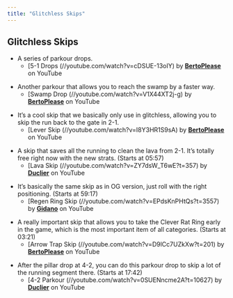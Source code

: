 ```yaml
---
title: "Glitchless Skips"
---
```


## Glitchless Skips

- A series of parkour drops.
  - [5-1 Drops (//youtube.com/watch?v=cDSUE-13oIY) by **[BertoPlease](https://www.youtube.com/channel/UCefdo6pE5nkA4FClc02j7Yw)** on YouTube

* Another parkour that allows you to reach the swamp by a faster way.
  - [Swamp Drop (//youtube.com/watch?v=V1X44XT2j-g) by **[BertoPlease](https://www.youtube.com/channel/UCefdo6pE5nkA4FClc02j7Yw)** on YouTube

- It’s a cool skip that we basically only use in glitchless, allowing you to skip the run back to the gate in 2-1.
  - [Lever Skip (//youtube.com/watch?v=I8Y3HR1S9sA) by **[BertoPlease](https://www.youtube.com/channel/UCefdo6pE5nkA4FClc02j7Yw)** on YouTube

* A skip that saves all the running to clean the lava from 2-1. It’s totally free right now with the new strats. (Starts at 05:57)
  - [Lava Skip (//youtube.com/watch?v=ZY7dsW_T6wE?t=357) by **[Duclier](https://www.youtube.com/channel/UCIXfE6zOZEfVUh2BmpKJ8-w)** on YouTube

- It’s basically the same skip as in OG version, just roll with the right positioning. (Starts at 59:17)
  - [Regen Ring Skip (//youtube.com/watch?v=EPdsKnPHtQs?t=3557) by **[Gidano](https://www.youtube.com/channel/UCOhrbpJ9zqaPuoSg29KdmFg)** on YouTube

* A really important skip that allows you to take the Clever Rat Ring early in the game, which is the most important item of all categories. (Starts at 03:21)
  - [Arrow Trap Skip (//youtube.com/watch?v=D9lCc7UZkXw?t=201) by **[BertoPlease](https://www.youtube.com/channel/UCefdo6pE5nkA4FClc02j7Yw)** on YouTube

- After the pillar drop at 4-2, you can do this parkour drop to skip a lot of the running segment there. (Starts at 17:42)
  - [4-2 Parkour (//youtube.com/watch?v=0SUENncme2A?t=10627) by **[Duclier](https://www.youtube.com/channel/UCIXfE6zOZEfVUh2BmpKJ8-w)** on YouTube
